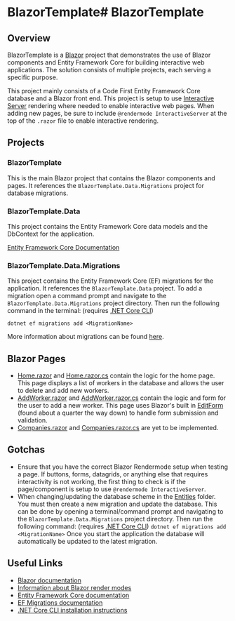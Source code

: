 # BlazorTemplate# BlazorTemplate

## Overview
BlazorTemplate is a [Blazor](https://docs.microsoft.com/en-us/aspnet/core/blazor/) project that demonstrates the use of Blazor components and Entity Framework Core for building interactive web applications. The solution consists of multiple projects, each serving a specific purpose.

This project mainly consists of a Code First Entity Framework Core database and a Blazor front end. This project is setup to use [Interactive Server](https://learn.microsoft.com/en-us/aspnet/core/blazor/components/render-modes) rendering where needed to enable interactive web pages.
When adding new pages, be sure to include `@rendermode InteractiveServer` at the top of the `.razor` file to enable interactive rendering.

## Projects

### BlazorTemplate
This is the main Blazor project that contains the Blazor components and pages. It references the `BlazorTemplate.Data.Migrations` project for database migrations.

### BlazorTemplate.Data
This project contains the Entity Framework Core data models and the DbContext for the application.

[Entity Framework Core Documentation](https://docs.microsoft.com/en-us/ef/core/)

### BlazorTemplate.Data.Migrations
This project contains the Entity Framework Core (EF) migrations for the application. It references the `BlazorTemplate.Data` project.
To add a migration open a command prompt and navigate to the `BlazorTemplate.Data.Migrations` project directory. Then run the following command in the terminal: (requires [.NET Core CLI](https://learn.microsoft.com/en-us/ef/core/cli/dotnet))
```
dotnet ef migrations add <MigrationName>
````
More information about migrations can be found [here](https://learn.microsoft.com/en-us/ef/core/managing-schemas/migrations).

## Blazor Pages
- [Home.razor](https://github.com/WorkFirstCasualty/BlazorTemplate/blob/main/BlazorTemplate/Pages/Home.razor) and [Home.razor.cs](https://github.com/WorkFirstCasualty/BlazorTemplate/blob/main/BlazorTemplate/Pages/Home.razor.cs)
contain the logic for the home page. This page displays a list of workers in the database and allows the user to delete and add new workers.
- [AddWorker.razor](https://github.com/WorkFirstCasualty/BlazorTemplate/blob/main/BlazorTemplate/Pages/AddWorker.razor) and [AddWorker.razor.cs](https://github.com/WorkFirstCasualty/BlazorTemplate/blob/main/BlazorTemplate/Pages/AddWorker.razor.cs)
contain the logic and form for the user to add a new worker. This page uses Blazor's built in [EditForm](https://learn.microsoft.com/en-us/aspnet/core/blazor/forms) (found about a quarter the way down) to handle form submission and validation.
- [Companies.razor](https://github.com/WorkFirstCasualty/BlazorTemplate/blob/main/BlazorTemplate/Pages/Companies.razor) and [Companies.razor.cs](https://github.com/WorkFirstCasualty/BlazorTemplate/blob/main/BlazorTemplate/Pages/Companies.razor.cs)
are yet to be implemented.

## Gotchas
- Ensure that you have the correct Blazor Rendermode setup when testing a page. If buttons, forms, datagrids, or anything else that requires interactivity is not working, the first thing to check is if the page/component is setup to use `@rendermode InteractiveServer`.
- When changing/updating the database scheme in the [Entities](https://github.com/WorkFirstCasualty/BlazorTemplate/tree/main/BlazorTemplate.Data/Entities) folder. You must then create a new migration and update the database. 
This can be done by opening a terminal/command prompt and navigating to the `BlazorTemplate.Data.Migrations` project directory. Then run the following command: (requires [.NET Core CLI](https://learn.microsoft.com/en-us/ef/core/cli/dotnet)) `dotnet ef migrations add <MigrationName>`
Once you start the application the database will automatically be updated to the latest migration.
## Useful Links
- [Blazor documentation](https://docs.microsoft.com/en-us/aspnet/core/blazor/)
- [Information about Blazor render modes](https://learn.microsoft.com/en-us/aspnet/core/blazor/components/render-modes)
- [Entity Framework Core documentation](https://docs.microsoft.com/en-us/ef/core/)
- [EF Migrations documentation](https://learn.microsoft.com/en-us/ef/core/managing-schemas/migrations)
- [.NET Core CLI installation instructions](https://learn.microsoft.com/en-us/ef/core/cli/dotnet)
